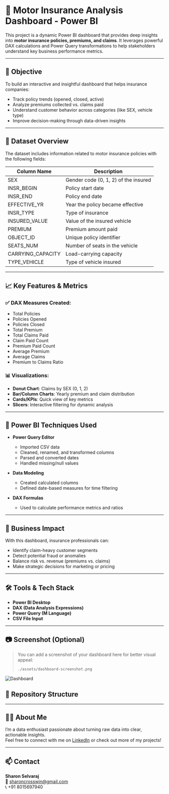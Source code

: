 # 🚗 Motor Insurance Analysis Dashboard - Power BI

This project is a dynamic Power BI dashboard that provides deep insights into **motor insurance policies, premiums, and claims**. It leverages powerful DAX calculations and Power Query transformations to help stakeholders understand key business performance metrics.

---

## 📌 Objective

To build an interactive and insightful dashboard that helps insurance companies:
- Track policy trends (opened, closed, active)
- Analyze premiums collected vs. claims paid
- Understand customer behavior across categories (like SEX, vehicle type)
- Improve decision-making through data-driven insights

---

## 🧾 Dataset Overview

The dataset includes information related to motor insurance policies with the following fields:

| Column Name         | Description                             |
|---------------------|------------------------------------------|
| SEX                 | Gender code (0, 1, 2) of the insured     |
| INSR_BEGIN          | Policy start date                        |
| INSR_END            | Policy end date                          |
| EFFECTIVE_YR        | Year the policy became effective         |
| INSR_TYPE           | Type of insurance                        |
| INSURED_VALUE       | Value of the insured vehicle             |
| PREMIUM             | Premium amount paid                      |
| OBJECT_ID           | Unique policy identifier                 |
| SEATS_NUM           | Number of seats in the vehicle           |
| CARRYING_CAPACITY   | Load-carrying capacity                   |
| TYPE_VEHICLE        | Type of vehicle insured                  |

---

## 📈 Key Features & Metrics

### ✅ DAX Measures Created:
- Total Policies
- Policies Opened
- Policies Closed
- Total Premium
- Total Claims Paid
- Claim Paid Count
- Premium Paid Count
- Average Premium
- Average Claims
- Premium to Claims Ratio

### 📊 Visualizations:
- **Donut Chart**: Claims by SEX (0, 1, 2)
- **Bar/Column Charts**: Yearly premium and claim distribution
- **Cards/KPIs**: Quick view of key metrics
- **Slicers**: Interactive filtering for dynamic analysis

---

## 🧠 Power BI Techniques Used

- **Power Query Editor**
  - Imported CSV data
  - Cleaned, renamed, and transformed columns
  - Parsed and converted dates
  - Handled missing/null values

- **Data Modeling**
  - Created calculated columns
  - Defined date-based measures for time filtering

- **DAX Formulas**
  - Used to calculate performance metrics and ratios

---

## 💼 Business Impact

With this dashboard, insurance professionals can:
- Identify claim-heavy customer segments
- Detect potential fraud or anomalies
- Balance risk vs. revenue (premiums vs. claims)
- Make strategic decisions for marketing or pricing

---

## 🛠️ Tools & Tech Stack

- **Power BI Desktop**
- **DAX (Data Analysis Expressions)**
- **Power Query (M Language)**
- **CSV File Input**

---

## 📷 Screenshot (Optional)

> You can add a screenshot of your dashboard here for better visual appeal:
>  
> `./assets/dashboard-screenshot.png`

![Dashboard](https://github.com/user-attachments/assets/12535136-8fea-4373-9636-7a75e6ee6989)

## 📁 Repository Structure


---

## 🙋‍♀️ About Me

I’m a data enthusiast passionate about turning raw data into clear, actionable insights.  
Feel free to connect with me on [LinkedIn](https://www.linkedin.com/in/sharonselvaraj97) or check out more of my projects!

---

## 📫 Contact

**Sharon Selvaraj**  
📧 sharoncrosswin@gmail.com  
📞 +91 8015697940
